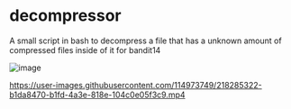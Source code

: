 # decompressor
A small script in bash to decompress a file that has a unknown amount of compressed files inside of it for bandit14

![image](https://user-images.githubusercontent.com/114973749/218240673-abb63172-cdf3-430c-bb9b-322764a4e52e.png)


https://user-images.githubusercontent.com/114973749/218285322-b1da8470-b1fd-4a3e-818e-104c0e05f3c9.mp4

